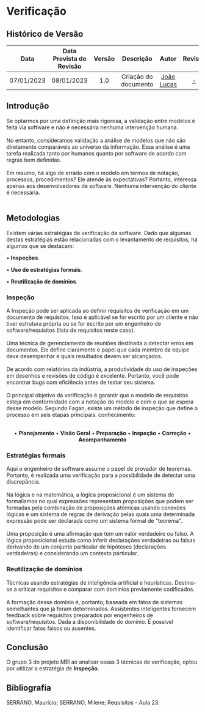 # Verificação

## <a>Histórico de Versão</a>
|Data|Data Prevista de Revisão|Versão|Descrição|Autor|Revisor|
| :----------: |:-----------:| :------: | :-----------: | :---------: |:---------: |
|07/01/2023|08/01/2023|1.0|Criação do documento| [João Lucas](https://github.com/HacKairos) | [-](https://github.com/) |


## <a>Introdução</a>
Se optarmos por uma definição mais rigorosa, a validação entre modelos é feita via software e não é necessária nenhuma intervenção humana. <br></br>
No entanto, consideramos validação a análise de modelos que não são diretamente comparáveis ao universo da informação. Essa análise é uma tarefa realizada tanto por humanos quanto por software de acordo com regras bem definidas. <br></br>
Em resumo, há algo de errado com o modelo em termos de notação, processos, procedimentos? Ele atende às expectativas? Portanto, interessa apenas aos desenvolvedores de software. Nenhuma intervenção do cliente é necessária. <br></br>

## <a>Metodologias</a>

Existem várias estratégias de verificação de software. Dado que algumas destas estratégias estão relacionadas com o levantamento de requisitos, há algumas que se destacam:

• <a>**Inspeções**</a>.

• <a>**Uso de estratégias formais**</a>.

• <a>**Reutilização de domínios**</a>.

### <a>Inspeção</a>
A Inspeção pode ser aplicada ao definir requisitos de verificação em um documento de requisitos. Isso é aplicável se for escrito por um cliente e não tiver estrutura própria ou se for escrito por um engenheiro de software/requisitos (lista de requisitos neste caso).<br></br>
Uma técnica de gerenciamento de reuniões destinada a detectar erros em documentos. Ele define claramente o papel que cada membro da equipe deve desempenhar e quais resultados devem ser alcançados.<br></br>
De acordo com relatórios da indústria, a produtividade do uso de inspeções em desenhos e revisões de código é excelente. Portanto, você pode encontrar bugs com eficiência antes de testar seu sistema.<br></br>
O principal objetivo da verificação é garantir que o modelo de requisitos esteja em conformidade com a notação do modelo e com o que se espera desse modelo. Segundo Fagan, existe um método de inspeção que define o processo em seis etapas principais. conhecimento: <br></br>

<center>

• <a>**Planejamento**</a>
• <a>**Visão Geral**</a>
• <a>**Preparação**</a>
• <a>**Inspeção**</a>
• <a>**Correção**</a>
• <a>**Acompanhamento**</a>
<br>
</center>

### <a>Estratégias formais</a>
Aqui o engenheiro de software assume o papel de provador de teoremas. Portanto, é realizada uma verificação para a possibilidade de detectar uma discrepância.<br></br>
Na lógica e na matemática, a lógica proposicional é um sistema de formalismos no qual expressões representam proposições que podem ser formadas pela combinação de proposições atômicas usando conexões lógicas e um sistema de regras de derivação pelas quais uma determinada expressão pode ser declarada como um sistema formal de "teorema".<br></br>
Uma proposição é uma afirmação que tem um valor verdadeiro ou falso. A lógica proposicional estuda como inferir declarações verdadeiras ou falsas derivando de um conjunto particular de hipóteses (declarações verdadeiras) e considerando um contexto particular.<br>

### <a>Reutilização de domínios</a>
Técnicas usando estratégias de inteligência artificial e heurísticas. Destina-se a criticar requisitos e comparar com domínios previamente codificados.<br></br>
A formação desse domínio é, portanto, baseada em fatos de sistemas semelhantes que já foram determinados. Assistentes inteligentes fornecem feedback sobre requisitos preparados por engenheiros de software/requisitos. Dada a disponibilidade do domínio. É possível identificar fatos falsos ou ausentes.<br>

## <a>Conclusão</a>
O grupo 3 do projeto MEI ao analisar essas 3 técnicas de verificação, optou por utilizar a estratégia de <a>**Inspeção**</a>. 

## <a>Bibliografia</a>
SERRANO, Maurício; SERRANO, Milene; Requisitos - Aula 23.
